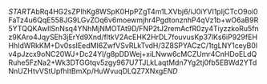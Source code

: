$START$AbRq4HG2sZPIhKg8WSpK0HpPZgT4m1LXVbj6/iJ0iYVI1pIjCTcO9oi0FaTz4u6QqE558JG9LGvZOq6v6moewmjhr4PgdtonznhP4qVz1b+wO6aB9R5YTQQKAwIlSnNsq4YNhMjNMOTAt9D/FNP2tJ2remAcfR0zy4TiyzzkoRu5fnz9KAro4JqySEh3jErYd9Xnd/fltkV2AcEHK2HrDL7fouvusKp37lKs6iP929fEHHhIdWRkKM+Dv0ssIEedMI6ZwfVSvRLkTvdH/3Z8SPYACzC/1tgLNY1ceyB0lv4pJzcx9oNC20WJ+Dc24Yl/g8pDDWej+xiLNww6cMCZUmr4CnHDoELdQRuhe5FzNa2+Wk3DTGGtqv5zgy967U7TJLkLaqtMdn7Yg2tj0fb5EBWd2YTdNnUZHtvVStUpfhItBmXp/HuWvuqDLQZ7XNxg$END$